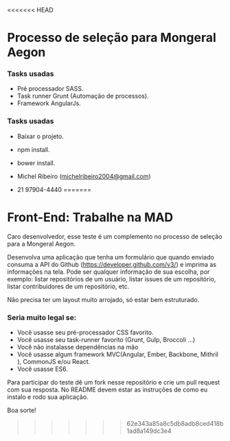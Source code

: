 <<<<<<< HEAD
#  Processo de seleção para Mongeral Aegon

###  Tasks usadas ###

*  Pré processador SASS.
*  Task runner Grunt (Automação de processos).
*  Framework AngularJs.

###  Tasks usadas ###

*  Baixar o projeto.
*  npm install.
*  bower install.


*  Michel Ribeiro (michelribeiro2004@gmail.com)
*  21 97904-4440
=======
# Front-End: Trabalhe na MAD

Caro desenvolvedor, esse teste é um complemento no processo de seleção para a Mongeral Aegon.

Desenvolva uma aplicação que tenha um formulário que quando enviado consuma a API do Github (https://developer.github.com/v3/) e imprima as informações na tela. Pode ser qualquer informação de sua escolha, por exemplo: listar repositórios de um usuário, listar issues de um repositório, listar contribuidores de um repositório, etc.

Não precisa ter um layout  muito arrojado, só estar bem estruturado.

### Seria muito legal se:

* Você usasse seu pré-processador CSS favorito.
* Você usasse seu task-runner favorito (Grunt, Gulp, Broccoli ...)
* Você não instalasse dependências na mão
* Você usasse algum framework MVC(Angular, Ember, Backbone, Mithril ), CommonJS e/ou React.
* Você usasse ES6.

Para participar do teste dê um fork nesse repositório e crie um pull request com sua resposta. No README devem estar as instruções de como eu instalo e rodo sua aplicação.

Boa sorte!
>>>>>>> 62e343a85a8c5db8adb8ced418b1ad8a149dc3e4
